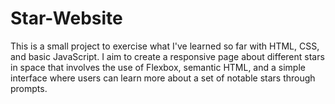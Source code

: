 # Star-Website

This is a small project to exercise what I've learned so far
with HTML, CSS, and basic JavaScript. I aim to create a responsive
page about different stars in space that involves the use of
Flexbox, semantic HTML, and a simple interface where users can learn
more about a set of notable stars through prompts.
